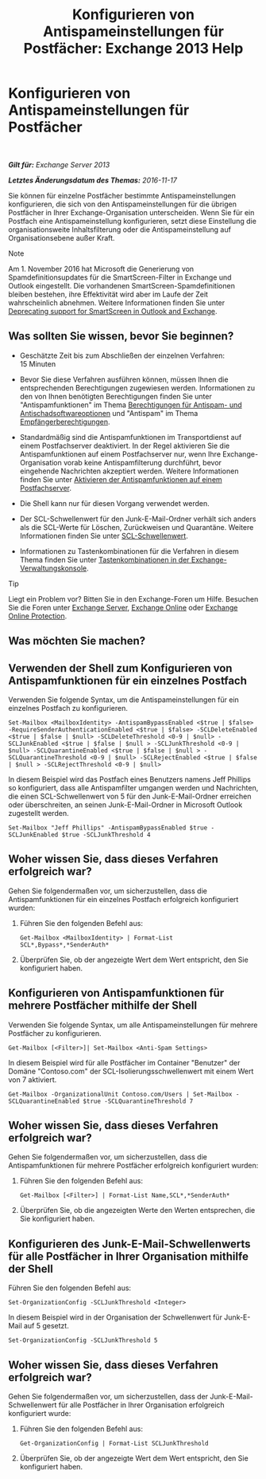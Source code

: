 ﻿---
title: 'Konfigurieren von Antispameinstellungen für Postfächer: Exchange 2013 Help'
TOCTitle: Konfigurieren von Antispameinstellungen für Postfächer
ms:assetid: 868d7fd8-e817-46ba-9b67-edf2f50b9494
ms:mtpsurl: https://technet.microsoft.com/de-de/library/Bb123559(v=EXCHG.150)
ms:contentKeyID: 50476174
ms.date: 04/24/2018
mtps_version: v=EXCHG.150
ms.translationtype: HT
---

# Konfigurieren von Antispameinstellungen für Postfächer

 

_**Gilt für:** Exchange Server 2013_

_**Letztes Änderungsdatum des Themas:** 2016-11-17_

Sie können für einzelne Postfächer bestimmte Antispameinstellungen konfigurieren, die sich von den Antispameinstellungen für die übrigen Postfächer in Ihrer Exchange-Organisation unterscheiden. Wenn Sie für ein Postfach eine Antispameinstellung konfigurieren, setzt diese Einstellung die organisationsweite Inhaltsfilterung oder die Antispameinstellung auf Organisationsebene außer Kraft.


> [!NOTE]
> Am 1. November 2016 hat Microsoft die Generierung von Spamdefinitionsupdates für die SmartScreen-Filter in Exchange und Outlook eingestellt. Die vorhandenen SmartScreen-Spamdefinitionen bleiben bestehen, ihre Effektivität wird aber im Laufe der Zeit wahrscheinlich abnehmen. Weitere Informationen finden Sie unter <A href="https://go.microsoft.com/fwlink/p/?linkid=835894">Deprecating support for SmartScreen in Outlook and Exchange</A>.



## Was sollten Sie wissen, bevor Sie beginnen?

  - Geschätzte Zeit bis zum Abschließen der einzelnen Verfahren: 15 Minuten

  - Bevor Sie diese Verfahren ausführen können, müssen Ihnen die entsprechenden Berechtigungen zugewiesen werden. Informationen zu den von Ihnen benötigten Berechtigungen finden Sie unter "Antispamfunktionen" im Thema [Berechtigungen für Antispam- und Antischadsoftwareoptionen](anti-spam-and-anti-malware-permissions-exchange-2013-help.md) und "Antispam" im Thema [Empfängerberechtigungen](recipients-permissions-exchange-2013-help.md).

  - Standardmäßig sind die Antispamfunktionen im Transportdienst auf einem Postfachserver deaktiviert. In der Regel aktivieren Sie die Antispamfunktionen auf einem Postfachserver nur, wenn Ihre Exchange-Organisation vorab keine Antispamfilterung durchführt, bevor eingehende Nachrichten akzeptiert werden. Weitere Informationen finden Sie unter [Aktivieren der Antispamfunktionen auf einem Postfachserver](enable-anti-spam-functionality-on-mailbox-servers-exchange-2013-help.md).

  - Die Shell kann nur für diesen Vorgang verwendet werden.

  - Der SCL-Schwellenwert für den Junk-E-Mail-Ordner verhält sich anders als die SCL-Werte für Löschen, Zurückweisen und Quarantäne. Weitere Informationen finden Sie unter [SCL-Schwellenwert](spam-confidence-level-threshold-exchange-2013-help.md).

  - Informationen zu Tastenkombinationen für die Verfahren in diesem Thema finden Sie unter [Tastenkombinationen in der Exchange-Verwaltungskonsole](keyboard-shortcuts-in-the-exchange-admin-center-exchange-online-protection-help.md).


> [!TIP]
> Liegt ein Problem vor? Bitten Sie in den Exchange-Foren um Hilfe. Besuchen Sie die Foren unter <A href="https://go.microsoft.com/fwlink/p/?linkid=60612">Exchange Server</A>, <A href="https://go.microsoft.com/fwlink/p/?linkid=267542">Exchange Online</A> oder <A href="https://go.microsoft.com/fwlink/p/?linkid=285351">Exchange Online Protection</A>.



## Was möchten Sie machen?

## Verwenden der Shell zum Konfigurieren von Antispamfunktionen für ein einzelnes Postfach

Verwenden Sie folgende Syntax, um die Antispameinstellungen für ein einzelnes Postfach zu konfigurieren.

    Set-Mailbox <MailboxIdentity> -AntispamBypassEnabled <$true | $false> -RequireSenderAuthenticationEnabled <$true | $false> -SCLDeleteEnabled <$true | $false | $null> -SCLDeleteThreshold <0-9 | $null> -SCLJunkEnabled <$true | $false | $null > -SCLJunkThreshold <0-9 | $null> -SCLQuarantineEnabled <$true | $false | $null > -SCLQuarantineThreshold <0-9 | $null> -SCLRejectEnabled <$true | $false | $null > -SCLRejectThreshold <0-9 | $null>

In diesem Beispiel wird das Postfach eines Benutzers namens Jeff Phillips so konfiguriert, dass alle Antispamfilter umgangen werden und Nachrichten, die einen SCL-Schwellenwert von 5 für den Junk-E-Mail-Ordner erreichen oder überschreiten, an seinen Junk-E-Mail-Ordner in Microsoft Outlook zugestellt werden.

    Set-Mailbox "Jeff Phillips" -AntispamBypassEnabled $true -SCLJunkEnabled $true -SCLJunkThreshold 4

## Woher wissen Sie, dass dieses Verfahren erfolgreich war?

Gehen Sie folgendermaßen vor, um sicherzustellen, dass die Antispamfunktionen für ein einzelnes Postfach erfolgreich konfiguriert wurden:

1.  Führen Sie den folgenden Befehl aus:
    
        Get-Mailbox <MailboxIdentity> | Format-List SCL*,Bypass*,*SenderAuth*

2.  Überprüfen Sie, ob der angezeigte Wert dem Wert entspricht, den Sie konfiguriert haben.

## Konfigurieren von Antispamfunktionen für mehrere Postfächer mithilfe der Shell

Verwenden Sie folgende Syntax, um alle Antispameinstellungen für mehrere Postfächer zu konfigurieren.

    Get-Mailbox [<Filter>]| Set-Mailbox <Anti-Spam Settings>

In diesem Beispiel wird für alle Postfächer im Container "Benutzer" der Domäne "Contoso.com" der SCL-Isolierungsschwellenwert mit einem Wert von 7 aktiviert.

    Get-Mailbox -OrganizationalUnit Contoso.com/Users | Set-Mailbox -SCLQuarantineEnabled $true -SCLQuarantineThreshold 7

## Woher wissen Sie, dass dieses Verfahren erfolgreich war?

Gehen Sie folgendermaßen vor, um sicherzustellen, dass die Antispamfunktionen für mehrere Postfächer erfolgreich konfiguriert wurden:

1.  Führen Sie den folgenden Befehl aus:
    
        Get-Mailbox [<Filter>] | Format-List Name,SCL*,*SenderAuth*

2.  Überprüfen Sie, ob die angezeigten Werte den Werten entsprechen, die Sie konfiguriert haben.

## Konfigurieren des Junk-E-Mail-Schwellenwerts für alle Postfächer in Ihrer Organisation mithilfe der Shell

Führen Sie den folgenden Befehl aus:

    Set-OrganizationConfig -SCLJunkThreshold <Integer>

In diesem Beispiel wird in der Organisation der Schwellenwert für Junk-E-Mail auf 5 gesetzt.

    Set-OrganizationConfig -SCLJunkThreshold 5

## Woher wissen Sie, dass dieses Verfahren erfolgreich war?

Gehen Sie folgendermaßen vor, um sicherzustellen, dass der Junk-E-Mail-Schwellenwert für alle Postfächer in Ihrer Organisation erfolgreich konfiguriert wurde:

1.  Führen Sie den folgenden Befehl aus:
    
        Get-OrganizationConfig | Format-List SCLJunkThreshold

2.  Überprüfen Sie, ob der angezeigte Wert dem Wert entspricht, den Sie konfiguriert haben.

